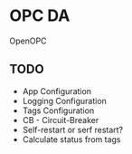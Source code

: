

# OPC DA

OpenOPC

## TODO

- App Configuration
- Logging Configuration
- Tags Configuration
- CB - Circuit-Breaker
- Self-restart or serf restart?
- Calculate status from tags
